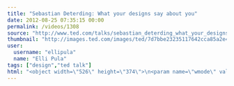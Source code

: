 ```yaml
---
title: "Sebastian Deterding: What your designs say about you"
date: 2012-08-25 07:35:15 00:00
permalink: /videos/1308
source: "http://www.ted.com/talks/sebastian_deterding_what_your_designs_say_about_you.html"
thumbnail: "http://images.ted.com/images/ted/7d7bbe23235117642cca85a2e4ff4c1c8c451936_389x292.jpg"
user:
  username: "ellipula"
  name: "Elli Pula"
tags: ["design","ted talk"]
html: "<object width=\"526\" height=\"374\">\n<param name=\"wmode\" value=\"transparent\"><param name=\"movie\" value=\"http://video.ted.com/assets/player/swf/EmbedPlayer.swf\"><param name=\"allowFullScreen\" value=\"true\"><param name=\"allowScriptAccess\" value=\"always\"><param name=\"wmode\" value=\"transparent\"><param name=\"bgColor\" value=\"#ffffff\"><param name=\"flashvars\" value=\"vu=http://video.ted.com/talk/stream/2011X/Blank/SebastianDeterding_2011X-320k.mp4&amp;su=http://images.ted.com/images/ted/tedindex/embed-posters/SebastianDeterding_2011X-embed.jpg&amp;vw=512&amp;vh=288&amp;ap=0&amp;ti=1463&amp;lang=en&amp;introDuration=15330&amp;adDuration=4000&amp;postAdDuration=830&amp;adKeys=talk=sebastian_deterding_what_your_designs_say_about_you;year=2011;theme=technology_history_and_destiny;theme=design_like_you_give_a_damn;theme=what_makes_us_happy;event=TEDxHogeschoolUtrecht;tag=communication;tag=culture;tag=design;tag=life;tag=morality;tag=philosophy;&amp;preAdTag=tconf.ted/embed;tile=1;sz=512x288;\"><embed src=\"http://video.ted.com/assets/player/swf/EmbedPlayer.swf\" pluginspace=\"http://www.macromedia.com/go/getflashplayer\" type=\"application/x-shockwave-flash\" wmode=\"transparent\" bgcolor=\"#ffffff\" width=\"526\" height=\"374\" allowfullscreen=\"true\" allowscriptaccess=\"always\" flashvars=\"vu=http://video.ted.com/talk/stream/2011X/Blank/SebastianDeterding_2011X-320k.mp4&amp;su=http://images.ted.com/images/ted/tedindex/embed-posters/SebastianDeterding_2011X-embed.jpg&amp;vw=512&amp;vh=288&amp;ap=0&amp;ti=1463&amp;lang=en&amp;introDuration=15330&amp;adDuration=4000&amp;postAdDuration=830&amp;adKeys=talk=sebastian_deterding_what_your_designs_say_about_you;year=2011;theme=technology_history_and_destiny;theme=design_like_you_give_a_damn;theme=what_makes_us_happy;event=TEDxHogeschoolUtrecht;tag=communication;tag=culture;tag=design;tag=life;tag=morality;tag=philosophy;&amp;preAdTag=tconf.ted/embed;tile=1;sz=512x288;\"></embed></object>"
---
```


